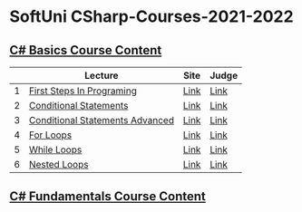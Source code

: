 # SoftUni CSharp-Courses-2021-2022

## [C# Basics Course Content](./C%23%20Basics)


|   | Lecture                   | Site | Judge |
|---|---------------------------|------|-------|
| 1 | [First Steps In Programing](./solutions/01.FirstCodingSteps) | [Link](https://softuni.bg/trainings/3398/programming-basics-with-csharp-may-2021/internal#lesson-29363) | [Link](https://judge.softuni.bg/Contests/2339/First-Steps-In-Coding-Lab) |
| 2 | [Conditional Statements](./solutions/02.ConditionalStatements) | [Link](https://softuni.bg/trainings/3398/programming-basics-with-csharp-may-2021/internal#lesson-29365)| [Link](https://judge.softuni.bg/Contests/2369/Conditional-Statements-Lab) |
| 3 | [Conditional Statements Advanced](./solutions/03.ConditionalStatementsAdvanced) | [Link](https://softuni.bg/trainings/3398/programming-basics-with-csharp-may-2021/internal#lesson-29367)|         [Link](https://judge.softuni.bg/Contests/2377/Conditional-Statements-Advanced-Lab)  |
| 4 | [For Loops](./solutions/04.ForLoop) |   [Link](https://softuni.bg/trainings/3398/programming-basics-with-csharp-may-2021/internal#lesson-29369)   | [Link](https://judge.softuni.bg/Contests/2380/For-Loop-Lab)  |
| 5 | [While Loops](./solutions/05.WhileLoop) | [Link](https://softuni.bg/trainings/3398/programming-basics-with-csharp-may-2021/internal#lesson-29371) | [Link](https://judge.softuni.bg/Contests/2383/While-Loop-Lab) |
| 6 | [Nested Loops](./solutions/06.NestedLoops) | [Link](https://softuni.bg/trainings/3398/programming-basics-with-csharp-may-2021/internal#lesson-29373) | [Link](https://judge.softuni.bg/Contests/2385/Nested-Loops-Lab) |

## [C# Fundamentals Course Content](./C%23%20Programming%20Fundamentals)
